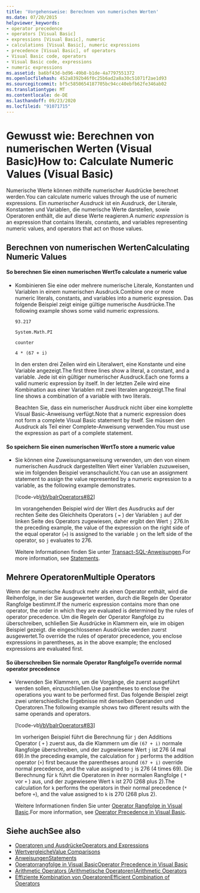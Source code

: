 ```yaml
---
title: 'Vorgehensweise: Berechnen von numerischen Werten'
ms.date: 07/20/2015
helpviewer_keywords:
- operator precedence
- operators [Visual Basic]
- expressions [Visual Basic], numeric
- calculations [Visual Basic], numeric expressions
- precedence [Visual Basic], of operators
- Visual Basic code, operators
- Visual Basic code, expressions
- numeric expressions
ms.assetid: ba6bf43d-bd96-49b8-b1de-4a7797551372
ms.openlocfilehash: 452a8392b46f0c25b6ad2a8a30c51071f2ae1d93
ms.sourcegitcommit: bf5c5850654187705bc94cc40ebfb62fe346ab02
ms.translationtype: MT
ms.contentlocale: de-DE
ms.lasthandoff: 09/23/2020
ms.locfileid: "91071715"
---
```

# <a name="how-to-calculate-numeric-values-visual-basic"></a><span data-ttu-id="f5ef9-102">Gewusst wie: Berechnen von numerischen Werten (Visual Basic)</span><span class="sxs-lookup"><span data-stu-id="f5ef9-102">How to: Calculate Numeric Values (Visual Basic)</span></span>

<span data-ttu-id="f5ef9-103">Numerische Werte können mithilfe numerischer Ausdrücke berechnet werden.</span><span class="sxs-lookup"><span data-stu-id="f5ef9-103">You can calculate numeric values through the use of numeric expressions.</span></span> <span data-ttu-id="f5ef9-104">Ein *numerischer Ausdruck* ist ein Ausdruck, der Literale, Konstanten und Variablen, die numerische Werte darstellen, sowie Operatoren enthält, die auf diese Werte reagieren.</span><span class="sxs-lookup"><span data-stu-id="f5ef9-104">A *numeric expression* is an expression that contains literals, constants, and variables representing numeric values, and operators that act on those values.</span></span>  
  
## <a name="calculating-numeric-values"></a><span data-ttu-id="f5ef9-105">Berechnen von numerischen Werten</span><span class="sxs-lookup"><span data-stu-id="f5ef9-105">Calculating Numeric Values</span></span>  
  
#### <a name="to-calculate-a-numeric-value"></a><span data-ttu-id="f5ef9-106">So berechnen Sie einen numerischen Wert</span><span class="sxs-lookup"><span data-stu-id="f5ef9-106">To calculate a numeric value</span></span>  
  
- <span data-ttu-id="f5ef9-107">Kombinieren Sie eine oder mehrere numerische Literale, Konstanten und Variablen in einem numerischen Ausdruck.</span><span class="sxs-lookup"><span data-stu-id="f5ef9-107">Combine one or more numeric literals, constants, and variables into a numeric expression.</span></span> <span data-ttu-id="f5ef9-108">Das folgende Beispiel zeigt einige gültige numerische Ausdrücke.</span><span class="sxs-lookup"><span data-stu-id="f5ef9-108">The following example shows some valid numeric expressions.</span></span>  
  
     `93.217`  
  
     `System.Math.PI`  
  
     `counter`  
  
     `4 * (67 + i)`  
  
     <span data-ttu-id="f5ef9-109">In den ersten drei Zeilen wird ein Literalwert, eine Konstante und eine Variable angezeigt.</span><span class="sxs-lookup"><span data-stu-id="f5ef9-109">The first three lines show a literal, a constant, and a variable.</span></span> <span data-ttu-id="f5ef9-110">Jede ist ein gültiger numerischer Ausdruck.</span><span class="sxs-lookup"><span data-stu-id="f5ef9-110">Each one forms a valid numeric expression by itself.</span></span> <span data-ttu-id="f5ef9-111">In der letzten Zeile wird eine Kombination aus einer Variablen mit zwei literalen angezeigt.</span><span class="sxs-lookup"><span data-stu-id="f5ef9-111">The final line shows a combination of a variable with two literals.</span></span>  
  
     <span data-ttu-id="f5ef9-112">Beachten Sie, dass ein numerischer Ausdruck nicht über eine komplette Visual Basic-Anweisung verfügt.</span><span class="sxs-lookup"><span data-stu-id="f5ef9-112">Note that a numeric expression does not form a complete Visual Basic statement by itself.</span></span> <span data-ttu-id="f5ef9-113">Sie müssen den Ausdruck als Teil einer Complete-Anweisung verwenden.</span><span class="sxs-lookup"><span data-stu-id="f5ef9-113">You must use the expression as part of a complete statement.</span></span>  
  
#### <a name="to-store-a-numeric-value"></a><span data-ttu-id="f5ef9-114">So speichern Sie einen numerischen Wert</span><span class="sxs-lookup"><span data-stu-id="f5ef9-114">To store a numeric value</span></span>  
  
- <span data-ttu-id="f5ef9-115">Sie können eine Zuweisungsanweisung verwenden, um den von einem numerischen Ausdruck dargestellten Wert einer Variablen zuzuweisen, wie im folgenden Beispiel veranschaulicht.</span><span class="sxs-lookup"><span data-stu-id="f5ef9-115">You can use an assignment statement to assign the value represented by a numeric expression to a variable, as the following example demonstrates.</span></span>  
  
     [!code-vb[VbVbalrOperators#82](~/samples/snippets/visualbasic/VS_Snippets_VBCSharp/VbVbalrOperators/VB/Class1.vb#82)]  
  
     <span data-ttu-id="f5ef9-116">Im vorangehenden Beispiel wird der Wert des Ausdrucks auf der rechten Seite des Gleichheits Operators ( `=` ) der Variablen `j` auf der linken Seite des Operators zugewiesen, daher ergibt den Wert `j` 276.</span><span class="sxs-lookup"><span data-stu-id="f5ef9-116">In the preceding example, the value of the expression on the right side of the equal operator (`=`) is assigned to the variable `j` on the left side of the operator, so `j` evaluates to 276.</span></span>  
  
     <span data-ttu-id="f5ef9-117">Weitere Informationen finden Sie unter [Transact-SQL-Anweisungen](../../../language-reference/statements/index.md).</span><span class="sxs-lookup"><span data-stu-id="f5ef9-117">For more information, see [Statements](../../../language-reference/statements/index.md).</span></span>  
  
## <a name="multiple-operators"></a><span data-ttu-id="f5ef9-118">Mehrere Operatoren</span><span class="sxs-lookup"><span data-stu-id="f5ef9-118">Multiple Operators</span></span>  

 <span data-ttu-id="f5ef9-119">Wenn der numerische Ausdruck mehr als einen Operator enthält, wird die Reihenfolge, in der Sie ausgewertet werden, durch die Regeln der Operator Rangfolge bestimmt.</span><span class="sxs-lookup"><span data-stu-id="f5ef9-119">If the numeric expression contains more than one operator, the order in which they are evaluated is determined by the rules of operator precedence.</span></span> <span data-ttu-id="f5ef9-120">Um die Regeln der Operator Rangfolge zu überschreiben, schließen Sie Ausdrücke in Klammern ein, wie im obigen Beispiel gezeigt. die eingeschlossenen Ausdrücke werden zuerst ausgewertet.</span><span class="sxs-lookup"><span data-stu-id="f5ef9-120">To override the rules of operator precedence, you enclose expressions in parentheses, as in the above example; the enclosed expressions are evaluated first.</span></span>  
  
#### <a name="to-override-normal-operator-precedence"></a><span data-ttu-id="f5ef9-121">So überschreiben Sie normale Operator Rangfolge</span><span class="sxs-lookup"><span data-stu-id="f5ef9-121">To override normal operator precedence</span></span>  
  
- <span data-ttu-id="f5ef9-122">Verwenden Sie Klammern, um die Vorgänge, die zuerst ausgeführt werden sollen, einzuschließen.</span><span class="sxs-lookup"><span data-stu-id="f5ef9-122">Use parentheses to enclose the operations you want to be performed first.</span></span> <span data-ttu-id="f5ef9-123">Das folgende Beispiel zeigt zwei unterschiedliche Ergebnisse mit denselben Operanden und Operatoren.</span><span class="sxs-lookup"><span data-stu-id="f5ef9-123">The following example shows two different results with the same operands and operators.</span></span>  
  
     [!code-vb[VbVbalrOperators#83](~/samples/snippets/visualbasic/VS_Snippets_VBCSharp/VbVbalrOperators/VB/Class1.vb#83)]  
  
     <span data-ttu-id="f5ef9-124">Im vorherigen Beispiel führt die Berechnung für `j` den Additions Operator ( `+` ) zuerst aus, da die Klammern um die `(67 + i)` normale Rangfolge überschreiben, und der zugewiesene Wert `j` ist 276 (4 mal 69).</span><span class="sxs-lookup"><span data-stu-id="f5ef9-124">In the preceding example, the calculation for `j` performs the addition operator (`+`) first because the parentheses around `(67 + i)` override normal precedence, and the value assigned to `j` is 276 (4 times 69).</span></span> <span data-ttu-id="f5ef9-125">Die Berechnung für `k` führt die Operatoren in ihrer normalen Rangfolge ( `*` vor `+` ) aus, und der zugewiesene Wert `k` ist 270 (268 plus 2).</span><span class="sxs-lookup"><span data-stu-id="f5ef9-125">The calculation for `k` performs the operators in their normal precedence (`*` before `+`), and the value assigned to `k` is 270 (268 plus 2).</span></span>  
  
     <span data-ttu-id="f5ef9-126">Weitere Informationen finden Sie unter [Operator Rangfolge in Visual Basic](../../../language-reference/operators/operator-precedence.md).</span><span class="sxs-lookup"><span data-stu-id="f5ef9-126">For more information, see [Operator Precedence in Visual Basic](../../../language-reference/operators/operator-precedence.md).</span></span>  
  
## <a name="see-also"></a><span data-ttu-id="f5ef9-127">Siehe auch</span><span class="sxs-lookup"><span data-stu-id="f5ef9-127">See also</span></span>

- [<span data-ttu-id="f5ef9-128">Operatoren und Ausdrücke</span><span class="sxs-lookup"><span data-stu-id="f5ef9-128">Operators and Expressions</span></span>](index.md)
- [<span data-ttu-id="f5ef9-129">Wertvergleiche</span><span class="sxs-lookup"><span data-stu-id="f5ef9-129">Value Comparisons</span></span>](value-comparisons.md)
- [<span data-ttu-id="f5ef9-130">Anweisungen</span><span class="sxs-lookup"><span data-stu-id="f5ef9-130">Statements</span></span>](../../../language-reference/statements/index.md)
- [<span data-ttu-id="f5ef9-131">Operatorrangfolge in Visual Basic</span><span class="sxs-lookup"><span data-stu-id="f5ef9-131">Operator Precedence in Visual Basic</span></span>](../../../language-reference/operators/operator-precedence.md)
- [<span data-ttu-id="f5ef9-132">Arithmetic Operators (Arithmetische Operatoren)</span><span class="sxs-lookup"><span data-stu-id="f5ef9-132">Arithmetic Operators</span></span>](../../../language-reference/operators/arithmetic-operators.md)
- [<span data-ttu-id="f5ef9-133">Effiziente Kombination von Operatoren</span><span class="sxs-lookup"><span data-stu-id="f5ef9-133">Efficient Combination of Operators</span></span>](efficient-combination-of-operators.md)
